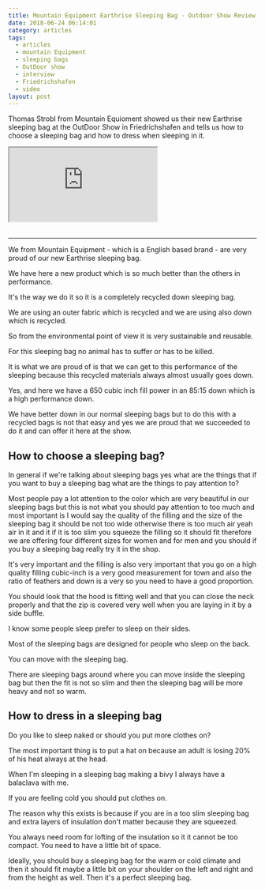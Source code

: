 ```yaml
---
title: Mountain Equipment Earthrise Sleeping Bag - Outdoor Show Review
date: 2018-06-24 06:14:01
category: articles
tags:
  - articles
  - mountain Equipment
  - sleeping bags
  - OutDoor show
  - interview
  - Friedrichshafen
  - video
layout: post
---
```


Thomas Strobl from Mountain Equioment showed us their new Earthrise sleeping bag at the OutDoor Show in Friedrichshafen and tells us how to choose a sleeping bag and how to dress when sleeping in it.

<div class="embed-responsive embed-responsive-16by9">
    <iframe class="embed-responsive-item" src="https://www.youtube.com/embed/PmOLZoToSMs"></iframe>
</div>
<br>
<!--more-->

---

We from Mountain Equipment - which is a English based brand - are very proud of our new Earthrise sleeping bag.

We have here a new product which is so much better than the others in
performance.

It's the way we do it so it is a completely recycled down sleeping bag.

We are using an outer fabric which is recycled and we are using also down
which is recycled.

So from the environmental point of view it is very sustainable and reusable.

For this sleeping bag no animal has to suffer or has to be killed.

It is what we are proud of is that we can get to this performance of
the sleeping because this recycled materials always almost usually goes
down.

Yes, and here we have a 650 cubic inch fill power in an 85:15 down which is a high performance down.

We have better down in our normal sleeping bags but to do this with a recycled bags is not that easy and yes we are proud that we succeeded to do it and can offer it here at the show.

## How to choose a sleeping bag?

In general if we're  talking about sleeping bags yes what are the things that if you want to buy a sleeping bag what are the
things to pay attention to?

Most people pay a lot attention to the color which are very beautiful in our sleeping bags but this is not what you should pay attention to too much and most important is I would say the quality of the
filling and the size of the sleeping bag it should be not too wide otherwise there is too much air yeah air in it and it if it is too slim you squeeze the filling so it should fit therefore we are offering
four different sizes for women and for men and you should if you buy a sleeping bag really try it in the shop.

It's very important and the filling is also very important that you go on a high quality filling cubic-inch is a very good measurement for town and also the ratio of feathers and down is a very so you need to have a good proportion.

You should look that the hood is fitting well and that you can close the neck properly and that the zip is covered very well when you are laying in it by a side buffle.

I know some people sleep prefer to sleep on their sides.

Most of the sleeping bags are designed for people who sleep
on the back.

You can move with the sleeping bag.

There are sleeping bags around where you can move inside the sleeping
bag but then the fit is not so slim and then the sleeping bag will be more heavy and not so warm.

## How to dress in a sleeping bag

Do you like to sleep naked or should you put more clothes on?

The most important thing is to put a hat on because an adult is losing 20% of his heat always at the head.

When I'm sleeping in a sleeping bag making a bivy I always have a balaclava with me.

If you are feeling cold you should put clothes on.

The reason why this exists is because if you are in a too slim sleeping bag and extra layers of insulation don't matter because they are squeezed.

You always need room for lofting of the insulation so it it cannot be
too compact. You need to have a little bit of space.

Ideally, you should buy a sleeping bag for the warm or cold climate and then it should fit maybe a little bit on your shoulder on the left and
right and from the height as well. Then it's a perfect sleeping bag.
